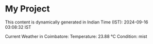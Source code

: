 # My Project

This content is dynamically generated in Indian Time (IST): 2024-09-16 03:08:32 IST


Current Weather in Coimbatore:
Temperature: 23.88 °C
Condition: mist
